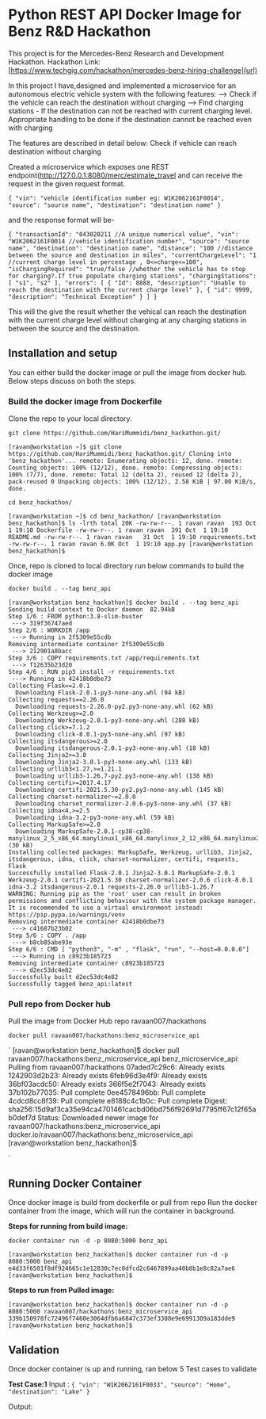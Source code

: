 # Python REST API Docker Image for Benz R&D Hackathon

This project is for the Mercedes-Benz Research and Development Hackathon.
Hackathon Link: [https://www.techgig.com/hackathon/mercedes-benz-hiring-challenge](url) 

In this project I have,designed and implemented a microservice for an autonomous electric vehicle system with the following features:
 --> Check if the vehicle can reach the destination without charging
 --> Find charging stations - If the destination can not be reached with current charging level. Appropriate handling to be done if the destination cannot be            reached even with charging

The features are described in detail below:
Check if vehicle can reach destination without charging

Created a microservice which exposes one REST endpoint(http://127.0.0.1:8080/merc/estimate_travel and can receive the request in the given request format.

`{ "vin": "vehicle identification number eg: W1K2062161F0014", "source": "source name", "destination": "destination name" }`

and the response format will be-

`{ "transactionId": "043020211 //A unique numerical value", "vin": "W1K2062161F0014 //vehicle identification number", "source": "source name", "destination": "destination name", "distance": "100 //distance between the source and destination in miles", "currentChargeLevel": "1 //current charge level in percentage , 0<=charge<=100", "isChargingRequired": "true/false //whether the vehicle has to stop for charging?.If true populate charging stations", "chargingStations": [ "s1", "s2" ], "errors": [ { "Id": 8888, "description": "Unable to reach the destination with the current charge level" }, { "id": 9999, "description": "Technical Exception" } ] }`

This will the give the result whether the vehical can reach the destination with the current charge level without charging at any charging stations in between the source and the destination.

## Installation and setup
You can either build the docker image or pull the image from docker hub.
Below steps discuss on both the steps.

### Build the docker image from Dockerfile

Clone the repo to your local directory.

`git clone https://github.com/HariMummidi/benz_hackathon.git/`

`[ravan@workstation ~]$ git clone https://github.com/HariMummidi/benz_hackathon.git/
Cloning into 'benz_hackathon'...
remote: Enumerating objects: 12, done.
remote: Counting objects: 100% (12/12), done.
remote: Compressing objects: 100% (7/7), done.
remote: Total 12 (delta 2), reused 12 (delta 2), pack-reused 0
Unpacking objects: 100% (12/12), 2.58 KiB | 97.00 KiB/s, done.
`

`cd benz_hackathon/`

`[ravan@workstation ~]$ cd benz_hackathon/
[ravan@workstation benz_hackathon]$ ls -lrth
total 20K
-rw-rw-r--. 1 ravan ravan  193 Oct  1 19:10 Dockerfile
-rw-rw-r--. 1 ravan ravan  391 Oct  1 19:10 README.md
-rw-rw-r--. 1 ravan ravan   31 Oct  1 19:10 requirements.txt
-rw-rw-r--. 1 ravan ravan 6.0K Oct  1 19:10 app.py
[ravan@workstation benz_hackathon]$`

Once, repo is cloned to local directory run below commands to build the docker image

`docker build . --tag benz_api`

```
[ravan@workstation benz_hackathon]$ docker build . --tag benz_api
Sending build context to Docker daemon  82.94kB
Step 1/6 : FROM python:3.8-slim-buster
 ---> 319f36747aed
Step 2/6 : WORKDIR /app
 ---> Running in 2f5309e55cdb
Removing intermediate container 2f5309e55cdb
 ---> 212901a8bacc
Step 3/6 : COPY requirements.txt /app/requirements.txt
 ---> f12635b23d20
Step 4/6 : RUN pip3 install -r requirements.txt
 ---> Running in 42418b0dbe73
Collecting Flask==2.0.1
  Downloading Flask-2.0.1-py3-none-any.whl (94 kB)
Collecting requests==2.26.0
  Downloading requests-2.26.0-py2.py3-none-any.whl (62 kB)
Collecting Werkzeug>=2.0
  Downloading Werkzeug-2.0.1-py3-none-any.whl (288 kB)
Collecting click>=7.1.2
  Downloading click-8.0.1-py3-none-any.whl (97 kB)
Collecting itsdangerous>=2.0
  Downloading itsdangerous-2.0.1-py3-none-any.whl (18 kB)
Collecting Jinja2>=3.0
  Downloading Jinja2-3.0.1-py3-none-any.whl (133 kB)
Collecting urllib3<1.27,>=1.21.1
  Downloading urllib3-1.26.7-py2.py3-none-any.whl (138 kB)
Collecting certifi>=2017.4.17
  Downloading certifi-2021.5.30-py2.py3-none-any.whl (145 kB)
Collecting charset-normalizer~=2.0.0
  Downloading charset_normalizer-2.0.6-py3-none-any.whl (37 kB)
Collecting idna<4,>=2.5
  Downloading idna-3.2-py3-none-any.whl (59 kB)
Collecting MarkupSafe>=2.0
  Downloading MarkupSafe-2.0.1-cp38-cp38-manylinux_2_5_x86_64.manylinux1_x86_64.manylinux_2_12_x86_64.manylinux2010_x86_64.whl (30 kB)
Installing collected packages: MarkupSafe, Werkzeug, urllib3, Jinja2, itsdangerous, idna, click, charset-normalizer, certifi, requests, Flask
Successfully installed Flask-2.0.1 Jinja2-3.0.1 MarkupSafe-2.0.1 Werkzeug-2.0.1 certifi-2021.5.30 charset-normalizer-2.0.6 click-8.0.1 idna-3.2 itsdangerous-2.0.1 requests-2.26.0 urllib3-1.26.7
WARNING: Running pip as the 'root' user can result in broken permissions and conflicting behaviour with the system package manager. It is recommended to use a virtual environment instead: https://pip.pypa.io/warnings/venv
Removing intermediate container 42418b0dbe73
 ---> c41687b23b02
Step 5/6 : COPY . /app
 ---> b8cb85abe93e
Step 6/6 : CMD [ "python3", "-m" , "flask", "run", "--host=0.0.0.0"]
 ---> Running in c8923b185723
Removing intermediate container c8923b185723
 ---> d2ec53dc4e82
Successfully built d2ec53dc4e82
Successfully tagged benz_api:latest

```


### Pull repo from Docker hub

Pull the image from Docker Hub repo ravaan007/hackathons

`docker pull ravaan007/hackathons:benz_microservice_api`


`
[ravan@workstation benz_hackathon]$ docker pull ravaan007/hackathons:benz_microservice_api
benz_microservice_api: Pulling from ravaan007/hackathons
07aded7c29c6: Already exists 
1242903d2b23: Already exists 
6feb96d3e4f9: Already exists 
36bf03acdc50: Already exists 
366f5e2f7043: Already exists 
37b102b77035: Pull complete 
0ee4578496bb: Pull complete 
4cdcd8cc8f39: Pull complete 
e8188c4c1b0c: Pull complete 
Digest: sha256:15d9af3ca35e94ca4701461cacbd06bd756f92691d7795ff67c12f65ab0def7d
Status: Downloaded newer image for ravaan007/hackathons:benz_microservice_api
docker.io/ravaan007/hackathons:benz_microservice_api
[ravan@workstation benz_hackathon]$ 

`

## Running Docker Container

Once docker image is build from dockerfile or pull from repo
Run the docker container from the image, which will run the container in background.

**Steps for running from build image:**

`docker container run -d -p 8080:5000 benz_api`

`
[ravan@workstation benz_hackathon]$ docker container run -d -p 8080:5000 benz_api
e4d33f6501f8df924665c1e12830c7ec0dfcd2c6467899aa40b8b1e8c82a7ae6
[ravan@workstation benz_hackathon]$
`

**Steps to run from Pulled image:**

`
[ravan@workstation benz_hackathon]$ docker container run -d -p 8080:5000 ravaan007/hackathons:benz_microservice_api
339b150978fc72496f7460e3064dfb6a6847c373ef3308e9e6991309a183dde9
[ravan@workstation benz_hackathon]$
`

## Validation

Once docker container is up and running, ran below 5 Test cases to validate

**Test Case:1**
Input : `{ "vin": "W1K2062161F0033", "source": "Home", "destination": "Lake" }`

Output:








